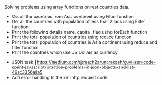 Solving problems using array functions on rest countries data.
- Get all the countries from Asia continent using Filter function
- Get all the countries with population of less than 2 lacs using Filter function
- Print the following details name, capital, flag using forEach function
- Print the total population of countries using reduce function
- Print the total population of countries in Asia continent using reduce and filter function
- Print the countries which use US Dollars as currency. 

* JSON task https://medium.com/@reach2arunprakash/guvi-zen-code-sprint-javascript-practice-problems-in-json-objects-and-list-49ac3356a8a5
* Add error handling to the xml http request code
